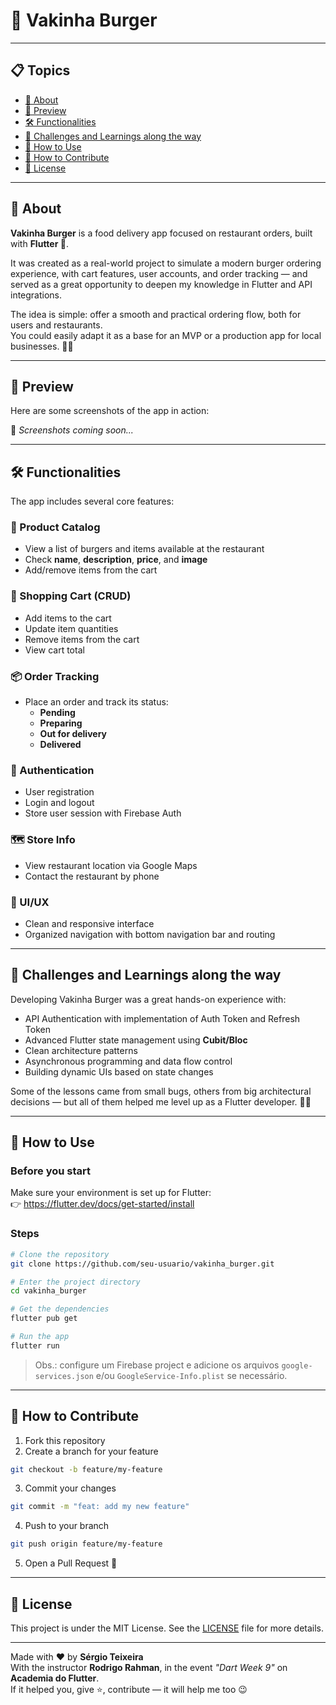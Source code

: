 # 🍔 Vakinha Burger

---

## 📋 Topics

- [📖 About](#about)
- [📱 Preview](#preview)
- [🛠️ Functionalities](#functionalities)
- [🤯 Challenges and Learnings along the way](#challenges-and-learnings-along-the-way)
- [🤔 How to Use](#how-to-use)
- [💪 How to Contribute](#how-to-contribute)
- [📝 License](#license)

---

## 📖 About

**Vakinha Burger** is a food delivery app focused on restaurant orders, built with **Flutter 💙**.

It was created as a real-world project to simulate a modern burger ordering experience, with cart features, user accounts, and order tracking — and served as a great opportunity to deepen my knowledge in Flutter and API integrations.

The idea is simple: offer a smooth and practical ordering flow, both for users and restaurants.  
You could easily adapt it as a base for an MVP or a production app for local businesses. 🍟🍔

---

## 📱 Preview

Here are some screenshots of the app in action:  

🧐 _Screenshots coming soon..._  

---

## 🛠️ Functionalities

The app includes several core features:

### 🛒 Product Catalog

- View a list of burgers and items available at the restaurant
- Check **name**, **description**, **price**, and **image**
- Add/remove items from the cart

### 🧾 Shopping Cart (CRUD)

- Add items to the cart
- Update item quantities
- Remove items from the cart
- View cart total

### 📦 Order Tracking

- Place an order and track its status:
  - **Pending**
  - **Preparing**
  - **Out for delivery**
  - **Delivered**

### 👤 Authentication

- User registration
- Login and logout
- Store user session with Firebase Auth

### 🗺️ Store Info

- View restaurant location via Google Maps
- Contact the restaurant by phone

### 💅 UI/UX

- Clean and responsive interface
- Organized navigation with bottom navigation bar and routing

---

## 🤯 Challenges and Learnings along the way

Developing Vakinha Burger was a great hands-on experience with:

- API Authentication with implementation of Auth Token and Refresh Token
- Advanced Flutter state management using **Cubit/Bloc**
- Clean architecture patterns
- Asynchronous programming and data flow control
- Building dynamic UIs based on state changes

Some of the lessons came from small bugs, others from big architectural decisions — but all of them helped me level up as a Flutter developer. 💪🚀

---

## 🤔 How to Use

### Before you start

Make sure your environment is set up for Flutter:  
👉 https://flutter.dev/docs/get-started/install

### Steps

```bash
# Clone the repository
git clone https://github.com/seu-usuario/vakinha_burger.git

# Enter the project directory
cd vakinha_burger

# Get the dependencies
flutter pub get

# Run the app
flutter run
```

> Obs.: configure um Firebase project e adicione os arquivos `google-services.json` e/ou `GoogleService-Info.plist` se necessário.

---

## 💪 How to Contribute

1. Fork this repository
2. Create a branch for your feature  
```bash
git checkout -b feature/my-feature
```
3. Commit your changes  
```bash
git commit -m "feat: add my new feature"
```
4. Push to your branch  
```bash
git push origin feature/my-feature
```
5. Open a Pull Request 🚀

---

## 📝 License

This project is under the MIT License. See the [LICENSE](LICENSE) file for more details.

---

Made with ❤️ by **Sérgio Teixeira**  
With the instructor **Rodrigo Rahman**, in the event _"Dart Week 9"_ on **Academia do Flutter**.  
If it helped you, give ⭐, contribute — it will help me too 😉
